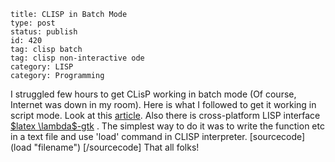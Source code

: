 ~~~~ 
title: CLISP in Batch Mode
type: post
status: publish
id: 420
tag: clisp batch
tag: clisp non-interactive ode
category: LISP
category: Programming
~~~~

I struggled few hours to get CLisP working in batch mode (Of course,
Internet was down in my room). Here is what I followed to get it working
in script mode. Look at this [article](http://cybertiggyr.com/lscript/).
Also there is cross-platform LISP interface [\$latex
\\lambda\$-gtk](http://common-lisp.net/project/lambda-gtk/) . The
simplest way to do it was to write the function etc in a text file and
use 'load' command in CLISP interpreter. [sourcecode] (load "filename")
[/sourcecode] That all folks!
